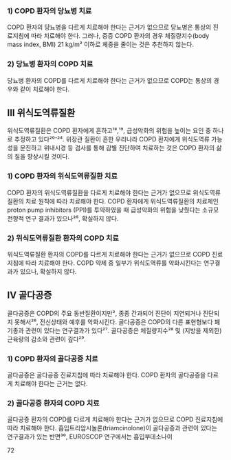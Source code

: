 ### 1) COPD 환자의 당뇨병 치료

COPD 환자의 당뇨병을 다르게 치료해야 한다는 근거가 없으므로 당뇨병은 통상의 진료지침에 따라 치료해야 한다. 그러나, 중증 COPD 환자의 경우 체질량지수(body mass index, BMI) 21 kg/m² 이하로 체중을 줄이는 것은 추천하지 않는다.

### 2) 당뇨병 환자의 COPD 치료

당뇨병 환자의 COPD를 다르게 치료해야 한다는 근거가 없으므로 COPD는 통상의 경우와 같이 치료해야 한다.

## III 위식도역류질환

위식도역류질환은 COPD 환자에게 흔하고¹⁸,¹⁹, 급성악화의 위험을 높이는 요인 중 하나로 추정하고 있다²⁰⁻²⁴. 위장관 질환이 흔한 우리나라 COPD 환자에게 위식도역류 가능성을 문진하고 위내시경 등 검사를 통해 감별 진단하여 치료하는 것은 COPD 환자의 삶의 질을 향상시킬 것이다.

### 1) COPD 환자의 위식도역류질환 치료

COPD 환자의 위식도역류질환을 다르게 치료해야 한다는 근거가 없으므로 위식도역류질환의 치료 원칙에 따라 치료해야 한다. COPD 환자에게 위식도역류질환의 치료제인 proton pump inhibitors (PPI)를 투약하였을 때 급성악화의 위험을 낮췄다는 소규모 전향적 연구 결과가 있으나²⁵, 확실하지 않다.

### 2) 위식도역류질환 환자의 COPD 치료

위식도역류질환 환자의 COPD를 다르게 치료해야 한다는 근거가 없으므로 COPD 진료지침에 따라 치료해야 한다. COPD 약제 중 일부가 위식도역류를 악화시킨다는 연구결과가 있으나, 확실하지 않다.

## IV 골다공증

골다공증은 COPD의 주요 동반질환이지만², 종종 간과되어 진단이 지연되거나 진단되지 못해서²⁶, 전신상태와 예후를 악화시킨다. 골다공증은 COPD의 다른 표현형보다 폐기종과 관련이 있다는 연구결과가 있다²⁷. 골다공증은 체질량지수²⁸ 및 (지방을 제외한) 근육량의 감소와 관련이 깊다²⁹.

### 1) COPD 환자의 골다공증 치료

골다공증은 골다공증 진료지침에 따라 치료해야 한다. COPD 환자의 골다공증을 다르게 치료해야 한다는 근거는 없다.

### 2) 골다공증 환자의 COPD 치료

골다공증 환자의 COPD를 다르게 치료해야 한다는 근거가 없으므로 COPD 진료지침에 따라 치료해야 한다. 흡입트리암시놀론(triamcinolone)이 골다공증과 관련이 있다는 연구결과가 있는 반면³⁰, EUROSCOP 연구에서는 흡입부데소나이

<PAGE>72
